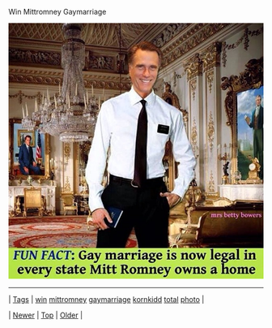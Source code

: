 <!--
title: Win Mittromney Gaymarriage
date: 2020-06-28T15:27:00.238Z
tags: win, mittromney, gaymarriage, kornkidd, total, photo
-->


Win Mittromney Gaymarriage

![](72660401224-0.jpg)

<!--BOTTOM-POST-NAVIGATION-->
---

| [Tags](tags.md) | [win](tag-win.md) [mittromney](tag-mittromney.md) [gaymarriage](tag-gaymarriage.md) [kornkidd](tag-kornkidd.md) [total](tag-total.md) [photo](tag-photo.md) |

| [Newer](72654904110.md) | [Top](index.md) | [Older](72664905998.md) |